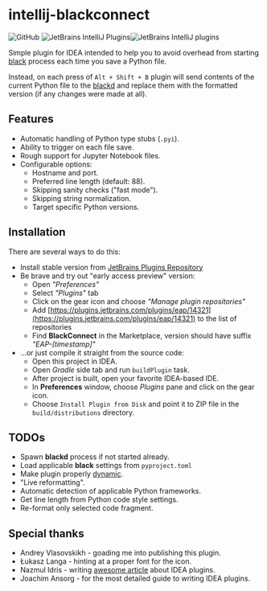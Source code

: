 # intellij-blackconnect

![GitHub](https://img.shields.io/github/license/lensvol/intellij-blackconnect) ![JetBrains IntelliJ Plugins](https://img.shields.io/jetbrains/plugin/v/14321-blackconnect)![JetBrains IntelliJ plugins](https://img.shields.io/jetbrains/plugin/d/14321-blackconnect)

Simple plugin for IDEA intended to help you to avoid overhead from starting [black](https://github.com/psf/black) process each time you save a Python file.

Instead, on each press of `Alt + Shift + B` plugin will send contents of the current Python file to the [blackd](https://black.readthedocs.io/en/stable/blackd.html) and replace them with the formatted version (if any changes were made at all).

## Features

* Automatic handling of Python type stubs (`.pyi`).
* Ability to trigger on each file save.
* Rough support for Jupyter Notebook files.
* Configurable options:
    * Hostname and port.
    * Preferred line length (default: 88).
    * Skipping sanity checks ("fast mode").
    * Skipping string normalization.
    * Target specific Python versions. 

## Installation

There are several ways to do this:

* Install stable version from [JetBrains Plugins Repository](https://plugins.jetbrains.com/plugin/14321-blackconnect)
* Be brave and try out "early access preview" version:
  * Open *"Preferences"*
  * Select *"Plugins"* tab
  * Click on the gear icon and choose *"Manage plugin repositories"*
  * Add [https://plugins.jetbrains.com/plugins/eap/14321](https://plugins.jetbrains.com/plugins/eap/14321) to the list of repositories
  * Find **BlackConnect** in the Marketplace, version should have suffix *"EAP-[timestamp]"*
* ...or just compile it straight from the source code:
  * Open this project in IDEA.
  * Open _Gradle_ side tab and run `buildPlugin` task.
  * After project is built, open your favorite IDEA-based IDE.
  * In **Preferences** window, choose *Plugins* pane and click on the gear icon.
  * Choose `Install Plugin from Disk` and point it to ZIP file in the `build/distributions` directory.

## TODOs

* Spawn **blackd** process if not started already.
* Load applicable **black** settings from `pyproject.toml`
* Make plugin properly [dynamic](https://www.jetbrains.org/intellij/sdk/docs/basics/plugin_structure/dynamic_plugins.html).
* "Live reformatting".
* Automatic detection of applicable Python frameworks.
* Get line length from Python code style settings.
* Re-format only selected code fragment.

## Special thanks

* Andrey Vlasovskikh - goading me into publishing this plugin.
* Łukasz Langa - hinting at a proper font for the icon.
* Nazmul Idris - writing [awesome article](https://developerlife.com/2019/08/25/idea-plugin-example-intro/) about IDEA plugins.
* Joachim Ansorg - for the most detailed guide to writing IDEA plugins.
